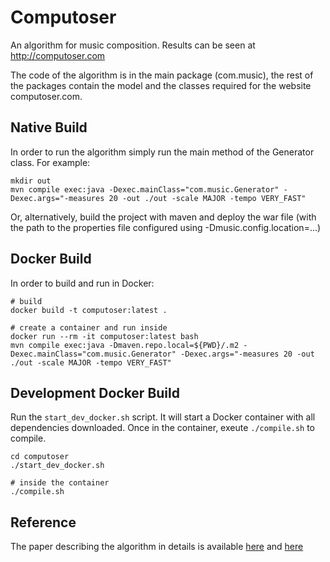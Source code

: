 # Computoser

An algorithm for music composition. Results can be seen at http://computoser.com

The code of the algorithm is in the main package (com.music), the rest of the packages contain the model and the classes required for the website computoser.com. 

## Native Build
In order to run the algorithm simply run the main method of the Generator class. For example:
```
mkdir out
mvn compile exec:java -Dexec.mainClass="com.music.Generator" -Dexec.args="-measures 20 -out ./out -scale MAJOR -tempo VERY_FAST"
```

Or, alternatively, build the project with maven and deploy the war file (with the path to the properties file configured using -Dmusic.config.location=...)

## Docker Build
In order to build and run in Docker:
```
# build
docker build -t computoser:latest .

# create a container and run inside
docker run --rm -it computoser:latest bash
mvn compile exec:java -Dmaven.repo.local=${PWD}/.m2 -Dexec.mainClass="com.music.Generator" -Dexec.args="-measures 20 -out ./out -scale MAJOR -tempo VERY_FAST"
```

## Development Docker Build
Run the `start_dev_docker.sh` script. It will start a Docker container with all dependencies downloaded.
Once in the container, exeute `./compile.sh` to compile.
```
cd computoser
./start_dev_docker.sh

# inside the container
./compile.sh
```

## Reference
The paper describing the algorithm in details is available <a href="https://www.academia.edu/9696759/Computoser_-_rule-based_probability-driven_algorithmic_music_composition">here</a> and <a href="http://arxiv.org/abs/1412.3079">here</a>
